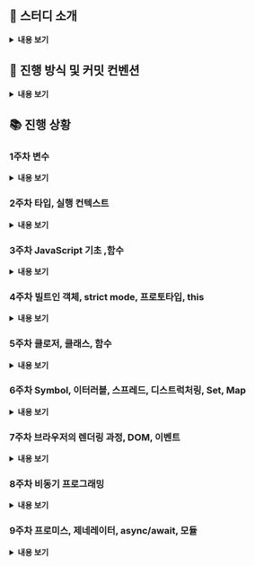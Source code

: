 ## 🔎 스터디 소개

<details>
<summary> <b> 내용 보기 </b>  </summary>
<div markdown="1">


### 📌 Introduction

한줄요약 : **자바스크립트** 개념을 **깃허브에 정리**하고 **질의응답**하기

'FE재남'님이 진행하시는 [Javascript Deep Dive 줌스터디](https://www.inflearn.com/studies/290611)(이하 줌스터디)에 속한 **복습스터디**입니다.

Deep Dive책을 다시 살펴보는 목적을 가지며,

종종 줌스터디에서 언급된 내용에 대해 토의하는 시간을 가질 예정입니다.

### 📌 When, Where

- **매주 월요일 7시~8시**, **Discord**

  줌스터디(월 8시반)시작 전에 미리 만나서 **한정적인 시간** 안에 **질의응답**을 하는 컨셉입니다.

- 기간 : **9월 13일 월요일**부터 두 달간 예정.

  (진도에 따라 변동이 생길 수 있습니다.)

### 📌 Why

Javascript의 작동원리를 근본적으로 이해하고, 코드를 작성할 때 도움이 되기 위함입니다.

줌스터디에서 진도가 나간 부분을 다시금 복습합니다.

굳이 스터디의 성격을 정하자면 면접스터디입니다.

### 📌 What

일주일간 **대주제** 하나를 공부합니다.

**소주제**를 1/n로 분배하고, 각자 맡은 파트를 정리합니다.

맡은 소주제와 연관된 **질문 2가지**를 정합니다.

### 예시

**대주제** : 스코프

**소주제** : 스코프의 종류, 스코프 체인, 함수레벨 스코프, 렉시컬 스코프

**질문** : 변수를 참조할 때 자바스크립트 엔진이 작동하는 과정은?

### 📌 How

- **Github Repository**에 마크다운으로 작성한 글을 올립니다.

  예시) https://github.com/baeharam/Must-Know-About-Frontend/blob/main/Notes/javascript/scope.md

  **“스터디 repository를 fork떠서 맡으신 파트 작성하시고 PR 날려주세요”**

  PR 날리기~~

  https://wayhome25.github.io/git/2017/07/08/git-first-pull-request-story/

- **checklist 질문**을 **각자 2개씩** 만듭니다.

  예시)checklist 부분만 참고해주세요

  https://github.com/Knowre-Dev/WebDevCurriculum/tree/master/Quest03

- **Discord**에서 월요일 7시에 만나 **질의응답 시간**을 가집니다.

  - 화상은 켜지 않고 음성으로 진행하며, 필요한 경우 화면공유는 자유롭게 합니다.

  - 4명*질문 2개 = **총 8개의 질문**으로 구성된 리스트에서

  - 사다리타기로 질문에 대답할 사람을 정합니다.

  - 즉, **1인당 2개의 질문에 답변**하게 됩니다.

    (따라서 소주제를 맡아서 작성하더라도 대주제 전체를 공부하게 됩니다.)

  - 답변이 끝나면 약간의 **토의시간**을 가집니다.

</div>
</details>

## 📖 진행 방식 및 커밋 컨벤션

<details>
<summary> <b> 내용 보기 </b>  </summary>
<div markdown="1">

### 진행 방식

- **매주 월요일 오후 7시**에 스터디를 진행한다.
- **매주 토요일**까지 각자 맡은 파트를 정리해서 PR을 보낸다.
- 스터디 시작 전까지 다른 사람의 PR을 읽고 코멘트를 남긴다.
- 자신의 PR에 모두 리뷰가 달리면 PR을 스스로 머지한다.(Squash and Merge)
- `README.md` 파일에 매 주차 진행사항을 정리한다.
- **매주 일요일**까지 자신이 맡은 파트에 대한 질문 2가지를 issue에 올린다.
  
### 커밋 컨벤션
  
- 커밋 메세지는 한글로 작성한다.
- 커밋의 의도에 따라 아래 prefix를 붙인다.
  - create: 글을 새로 추가하는 경우
  - update: 기존에 작성한 글을 수정하는 경우
  - delete: 기존에 작성한 글을 삭제하는 경우
  - docs: `README.md` 파일을 수정하는 경우
  - chore: 그 외의 경우

</div>
</details>

## 📚 진행 상황

### 1주차 변수

<details>
<summary> <b> 내용 보기 </b>  </summary>
<div markdown="1">

- 상민: 4장 변수
- 진주: 13장 스코프
- 윤호: 14장 전역변수의 문제점
- 태은: 15장 let, const 키워드와 블록 레벨 스코프
  

</div>
</details>

### 2주차 타입, 실행 컨텍스트

<details>
<summary> <b> 내용 보기 </b>  </summary>
<div markdown="1">

- 진주: 6장 데이터 타입
- 윤호: 9장 타입 변환과 단축 평가
- 상민: 11장 원시 값과 객체의 비교
- 태은: 23장 실행 컨텍스트
  

</div>
</details>

### 3주차 JavaScript 기초 ,함수

<details>
<summary> <b> 내용 보기 </b>  </summary>
<div markdown="1">

- 진주: 5장 표현식과 문 + 16장 프로퍼티 어트리뷰트 
- 윤호: 7장 연산자 + 12장 함수
- 태은: 8장 제어문 + 10장 객체 리터럴
- 상민: 17장 생성자 함수에 의한 객체 생성 + 18장 함수와 일급 객체  

</div>
</details>

### 4주차 빌트인 객체, strict mode, 프로토타입, this

<details>
<summary> <b> 내용 보기 </b>  </summary>
<div markdown="1">

- 윤호: 19장 프로토타입 전반부 ( ~ 19.7)
- 진주: 19장 프로토타입 후반부 (19.8 ~ )
- 상민: 20장 strict mode + 21장 빌트인 객체 
- 태은: 22장 this


</div>
</details>


### 5주차 클로저, 클래스, 함수

<details>
<summary> <b> 내용 보기 </b>  </summary>
<div markdown="1">

- 윤호: 24장 클로저
- 진주: 25장 클래스(25.1 ~ 25.6)
- 상민: 25장 클래스(25.7 ~ 25.8)
- 태은: 26장 ES6 함수의 추가 기능


</div>
</details>

### 6주차 Symbol, 이터러블, 스프레드, 디스트럭처링, Set, Map

<details>
<summary> <b> 내용 보기 </b>  </summary>
<div markdown="1">



- 태은: 33장 Symbol, 34장 이터러블 
- 윤호: 35장 스프레드 문법, 36장 디스트럭처링 할당
- 진주: 37장 Set과 Map


</div>
</details>

### 7주차 브라우저의 렌더링 과정, DOM, 이벤트

<details>
<summary> <b> 내용 보기 </b>  </summary>
<div markdown="1">



- 진주: 38장 브라우저의 렌더링 과정 
- 태은: 39장 DOM(39.1 ~ 39.4)
- 상민: 39장 DOM(39.5 ~ 39.9)
- 윤호: 40장 이벤트


</div>
</details>

### 8주차 비동기 프로그래밍

<details>
<summary> <b> 내용 보기 </b>  </summary>
<div markdown="1">

- 윤호: 41장 타이머
- 상민: 42장 비동기 프로그래밍
- 태은: 43장 AJAX
- 진주: 44장 REST API

</div>
</details>

### 9주차 프로미스, 제네레이터, async/await, 모듈

<details>
<summary> <b> 내용 보기 </b>  </summary>
<div markdown="1">

- 윤호: 45장 프로미스
- 진주: 46장 제네레이터와 async/await
- 상민: 47장 에러 처리
- 태은: 48장 모듈, 49장 Babel과 Webpack을 이용한 ES6+/ES.NEXT 개발 환경 구축

</div>
</details>
